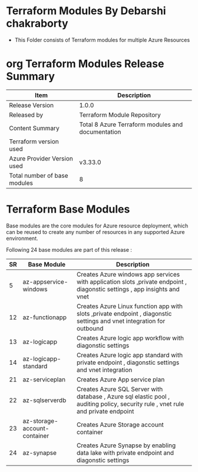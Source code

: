 
<H1> Terraform Modules By Debarshi chakraborty</H1>

- This Folder consists of Terraform modules for multiple Azure Resources

<H1> org Terraform Modules Release Summary </H1>


|       Item                        | Description                                                                   |
| -------------------               | ----------------------------------------------------------------------------- |
| Release Version                   | 1.0.0                                                                           |
| Released by                       | Terraform Module Repository                                            |
| Content Summary                   | Total 8 Azure Terraform modules and documentation |
| Terraform version used            |                                                                          |
| Azure Provider Version used       | v3.33.0                                                                        |
| Total number of base modules      | 8                                                                            |



<H1> Terraform Base Modules </H1>

Base modules are the core modules for Azure resource deployment, which can be reused to create any number of resources in any supported Azure environment.

Following 24 base modules are part of this release :


|SR |   Base Module                 |  Description                                             | 
|-- | -------------------           | -------------------------------------------------------  |
|5  | az-appservice-windows         | Creates Azure windows app services with application slots ,private endpoint , diagonstic settings , app insights and vnet 
|12  | az-functionapp                 | Creates Azure Linux function app with slots ,private endpoint , diagonstic settings and vnet integration for outbound                             |
|13  | az-logicapp                 | Creates Azure logic app workflow with diagonstic settings                            |
|14 | az-logicapp-standard                 | Creates Azure logic app standard with private endpoint , diagonstic settings and vnet integration                            |
|21  | az-serviceplan                 | Creates Azure App service plan                            |
|22  | az-sqlserverdb                 | Creates Azure SQL Server with database , Azure sql elastic pool , auditing policy, security rule , vnet rule and private endpoint                            |
|23  | az-storage-account-container                 | Creates Azure Storage account container                            |
|24  | az-synapse                 | Creates Azure Synapse by enabling data lake with private endpoint and diagonstic settings                            |
